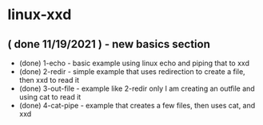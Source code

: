 # linux-xxd

## ( done 11/19/2021 ) - new basics section
* (done) 1-echo - basic example using linux echo and piping that to xxd
* (done) 2-redir - simple example that uses redirection to create a file, then xxd to read it
* (done) 3-out-file - example like 2-redir only I am creating an outfile and using cat to read it
* (done) 4-cat-pipe - example that creates a few files, then uses cat, and xxd
